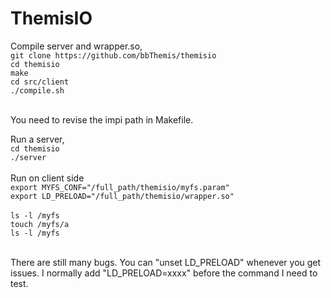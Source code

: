 # ThemisIO

Compile server and wrapper.so, <br>
`git clone https://github.com/bbThemis/themisio`<br>
`cd themisio`<br>
`make`<br>
`cd src/client`<br>
`./compile.sh`<br>
<br>

You need to revise the impi path in Makefile.<br>

Run a server, <br>
`cd themisio`<br>
`./server`<br>
<br>
Run on client side<br>
`export MYFS_CONF="/full_path/themisio/myfs.param"`<br>
`export LD_PRELOAD="/full_path/themisio/wrapper.so"`<br>
<br>
`ls -l /myfs`<br>
`touch /myfs/a`<br>
`ls -l /myfs`<br>

<br>
There are still many bugs. You can "unset LD_PRELOAD" whenever you get issues. I normally add "LD_PRELOAD=xxxx" before the command I need to test. 


